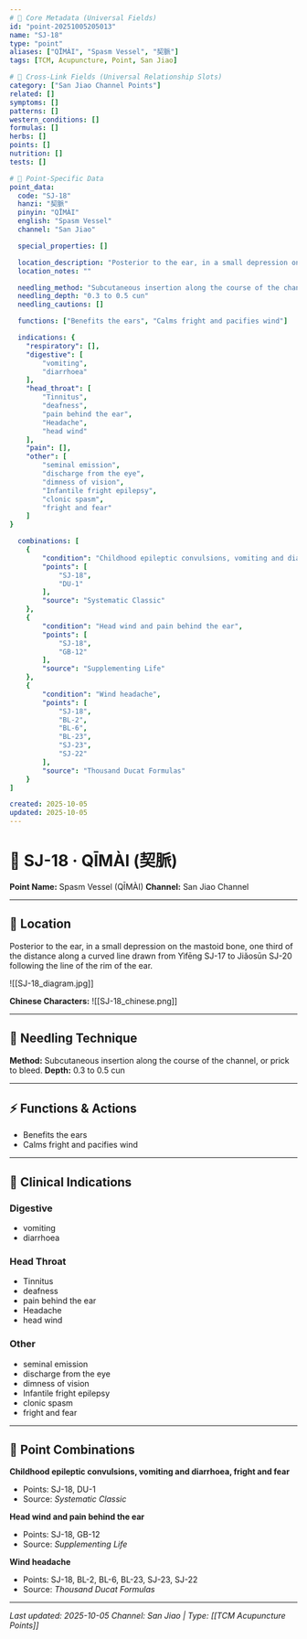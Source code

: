```yaml
---
# 🔹 Core Metadata (Universal Fields)
id: "point-20251005205013"
name: "SJ-18"
type: "point"
aliases: ["QĪMÀI", "Spasm Vessel", "契脈"]
tags: [TCM, Acupuncture, Point, San Jiao]

# 🔹 Cross-Link Fields (Universal Relationship Slots)
category: ["San Jiao Channel Points"]
related: []
symptoms: []
patterns: []
western_conditions: []
formulas: []
herbs: []
points: []
nutrition: []
tests: []

# 🔹 Point-Specific Data
point_data:
  code: "SJ-18"
  hanzi: "契脈"
  pinyin: "QĪMÀI"
  english: "Spasm Vessel"
  channel: "San Jiao"

  special_properties: []

  location_description: "Posterior to the ear, in a small depression on the mastoid bone, one third of the distance along a curved line drawn from Yìfēng SJ-17 to Jiǎosūn SJ-20 following the line of the rim of the ear."
  location_notes: ""

  needling_method: "Subcutaneous insertion along the course of the channel, or prick to bleed."
  needling_depth: "0.3 to 0.5 cun"
  needling_cautions: []

  functions: ["Benefits the ears", "Calms fright and pacifies wind"]

  indications: {
    "respiratory": [],
    "digestive": [
        "vomiting",
        "diarrhoea"
    ],
    "head_throat": [
        "Tinnitus",
        "deafness",
        "pain behind the ear",
        "Headache",
        "head wind"
    ],
    "pain": [],
    "other": [
        "seminal emission",
        "discharge from the eye",
        "dimness of vision",
        "Infantile fright epilepsy",
        "clonic spasm",
        "fright and fear"
    ]
}

  combinations: [
    {
        "condition": "Childhood epileptic convulsions, vomiting and diarrhoea, fright and fear",
        "points": [
            "SJ-18",
            "DU-1"
        ],
        "source": "Systematic Classic"
    },
    {
        "condition": "Head wind and pain behind the ear",
        "points": [
            "SJ-18",
            "GB-12"
        ],
        "source": "Supplementing Life"
    },
    {
        "condition": "Wind headache",
        "points": [
            "SJ-18",
            "BL-2",
            "BL-6",
            "BL-23",
            "SJ-23",
            "SJ-22"
        ],
        "source": "Thousand Ducat Formulas"
    }
]

created: 2025-10-05
updated: 2025-10-05
---
```


# 📍 SJ-18 · QĪMÀI (契脈)

**Point Name:** Spasm Vessel (QĪMÀI)
**Channel:** San Jiao Channel

---

## 📍 Location

Posterior to the ear, in a small depression on the mastoid bone, one third of the distance along a curved line drawn from Yìfēng SJ-17 to Jiǎosūn SJ-20 following the line of the rim of the ear.

![[SJ-18_diagram.jpg]]

**Chinese Characters:** ![[SJ-18_chinese.png]]

---

## 🔧 Needling Technique

**Method:** Subcutaneous insertion along the course of the channel, or prick to bleed.
**Depth:** 0.3 to 0.5 cun

---

## ⚡ Functions & Actions
- Benefits the ears
- Calms fright and pacifies wind

---

## 🎯 Clinical Indications

### Digestive
- vomiting
- diarrhoea

### Head Throat
- Tinnitus
- deafness
- pain behind the ear
- Headache
- head wind

### Other
- seminal emission
- discharge from the eye
- dimness of vision
- Infantile fright epilepsy
- clonic spasm
- fright and fear

---

## 🔗 Point Combinations

**Childhood epileptic convulsions, vomiting and diarrhoea, fright and fear**
- Points: SJ-18, DU-1
- Source: *Systematic Classic*

**Head wind and pain behind the ear**
- Points: SJ-18, GB-12
- Source: *Supplementing Life*

**Wind headache**
- Points: SJ-18, BL-2, BL-6, BL-23, SJ-23, SJ-22
- Source: *Thousand Ducat Formulas*

---

*Last updated: 2025-10-05*
*Channel: San Jiao | Type: [[TCM Acupuncture Points]]*
